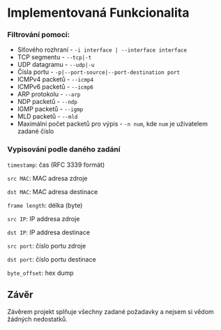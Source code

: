 # Implementovaná Funkcionalita
### Filtrování pomocí:
- Síťového rozhraní - `-i interface | --interface interface`
- TCP segmentu - `--tcp|-t`
- UDP datagramu - `--udp|-u`
- Čísla portu - `-p|--port-source|--port-destination port`
- ICMPv4 packetů - `--icmp4`
- ICMPv6 packetů - `--icmp6`
- ARP protokolu - `--arp`
- NDP packetů - `--ndp`
- IGMP packetů - `--igmp`
- MLD packetů - `--mld`
- Maximální počet packetů pro výpis - `-n num`, kde `num` je uživatelem zadané číslo 

### Vypisování podle daného zadání
`timestamp`: čas (RFC 3339 formát)

`src MAC`: MAC adresa zdroje

`dst MAC`: MAC adresa destinace

`frame length`: délka (byte)

`src IP`: IP addresa zdroje

`dst IP`: IP addresa destinace

`src port`: číslo portu zdroje

`dst port`: číslo portu destinace

`byte_offset`: hex dump

## Závěr
Závěrem projekt splňuje všechny zadané požadavky a nejsem si vědom žádných nedostatků.